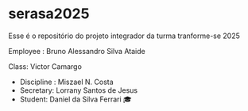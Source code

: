 # serasa2025
Esse é o repositório do projeto integrador da turma tranforme-se 2025 


 Employee : Bruno Alessandro Silva Ataide 



Class: Victor Camargo
- Discipline : Miszael N. Costa
 - Secretary: Lorrany Santos de Jesus 
- Student: Daniel da Silva Ferrari 🎓



